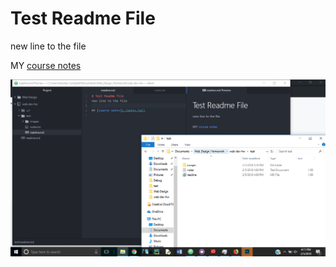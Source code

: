# Test Readme File
new line to the file

MY [course notes](./notes.txt)

![Image of my Atom editor.](./images/screenshot.png.png)
